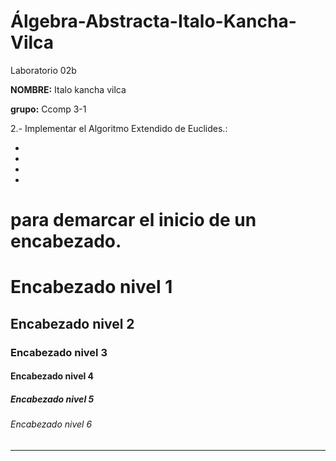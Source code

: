 # Álgebra-Abstracta-Italo-Kancha-Vilca
Laboratorio 02b

**NOMBRE:** Italo kancha vilca

**grupo:** Ccomp 3-1


 2.- Implementar el Algoritmo Extendido de Euclides.:

- 
- 
-
-


# para demarcar el inicio de un encabezado.
# Encabezado nivel 1
## Encabezado nivel 2
### Encabezado nivel 3
#### Encabezado nivel 4
##### Encabezado nivel 5
###### Encabezado nivel 6


---
